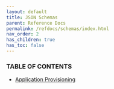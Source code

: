 ```yaml
---
layout: default
title: JSON Schemas
parent: Reference Docs
permalink: /refdocs/schemas/index.html
nav_order: 2
has_children: true
has_toc: false
---
```

### TABLE OF CONTENTS
- [Application Provisioning](emule-application.html)

